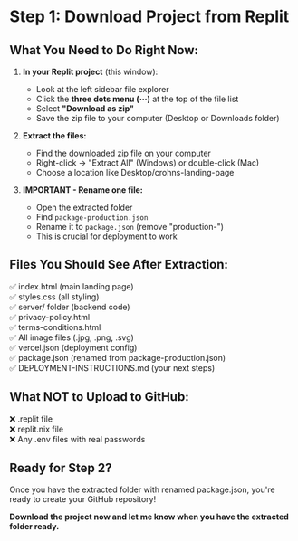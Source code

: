 # Step 1: Download Project from Replit

## What You Need to Do Right Now:

1. **In your Replit project** (this window):
   - Look at the left sidebar file explorer
   - Click the **three dots menu (⋯)** at the top of the file list
   - Select **"Download as zip"**
   - Save the zip file to your computer (Desktop or Downloads folder)

2. **Extract the files:**
   - Find the downloaded zip file on your computer
   - Right-click → "Extract All" (Windows) or double-click (Mac)
   - Choose a location like Desktop/crohns-landing-page

3. **IMPORTANT - Rename one file:**
   - Open the extracted folder
   - Find `package-production.json`
   - Rename it to `package.json` (remove "production-")
   - This is crucial for deployment to work

## Files You Should See After Extraction:
✅ index.html (main landing page)  
✅ styles.css (all styling)  
✅ server/ folder (backend code)  
✅ privacy-policy.html  
✅ terms-conditions.html  
✅ All image files (.jpg, .png, .svg)  
✅ vercel.json (deployment config)  
✅ package.json (renamed from package-production.json)  
✅ DEPLOYMENT-INSTRUCTIONS.md (your next steps)  

## What NOT to Upload to GitHub:
❌ .replit file  
❌ replit.nix file  
❌ Any .env files with real passwords  

## Ready for Step 2?
Once you have the extracted folder with renamed package.json, you're ready to create your GitHub repository!

**Download the project now and let me know when you have the extracted folder ready.**